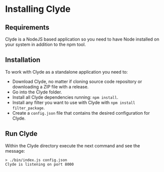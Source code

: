 # Installing Clyde

## Requirements

Clyde is a NodeJS based application so you need to have Node installed on your system in addition to the npm tool.

## Installation

To work with Clyde as a standalone application you need to:

* Download Clyde, no matter if cloning source code repository or downloading a ZIP file with a release.
* Go into the Clyde folder.
* Install all Clyde dependencies running: `npm install`.
* Install any filter you want to use with Clyde with `npm install filter_package`.
* Create a `config.json` file that contains the desired configuration for Clyde.

## Run Clyde

Within the Clyde directory execute the next command and see the message:

```
> ./bin/index.js config.json
Clyde is listening on port 8000
```
